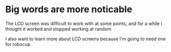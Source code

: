 # Big words are more noticable #
The LCD screen was difficult to work with at some points, and for a while i thought it worked and stopped working at random

I also want to learn more about LCD screens because I'm going to need one for robocup
